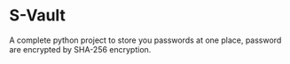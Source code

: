 # S-Vault
A complete python project to store you passwords at one place, password are encrypted by SHA-256 encryption.
